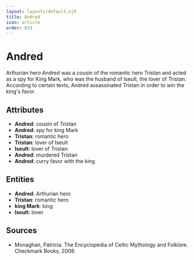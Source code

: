 ```yaml
---
layout: layouts/default.njk
title: Andred
icon: article
order: 819
---
```

# Andred

Arthurian hero Andred was a cousin of the romantic hero Tristan and acted as a spy for King Mark, who was the husband of Iseult, the lover of Tristan. According to certain texts, Andred assassinated Tristan in order to win the king's favor.

## Attributes

- **Andred**: cousin of Tristan
- **Andred**: spy for king Mark
- **Tristan**: romantic hero
- **Tristan**: lover of Iseult
- **Iseult**: lover of Tristan
- **Andred**: murdered Tristan
- **Andred**: curry favor with the king

## Entities

- **Andred**: Arthurian hero
- **Tristan**: romantic hero
- **king Mark**: king
- **Iseult**: lover

## Sources

- Monaghan, Patricia. The Encyclopedia of Celtic Mythology and Folklore. Checkmark Books, 2008.

